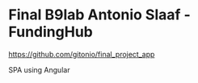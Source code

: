 # Final B9lab Antonio Slaaf - FundingHub

https://github.com/gitonio/final_project_app

SPA using Angular 
